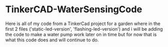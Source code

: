 # TinkerCAD-WaterSensingCode

Here is all of my code from a TinkerCad project for a garden where in the first 2 files ('static-led-version', 'flashing-led-version') and i will be adding the code
to make a water pump work later on in time but for now that is what this code does and will continue to do.
